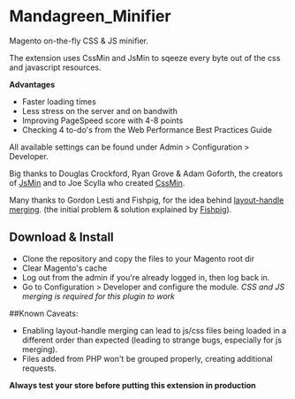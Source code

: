 Mandagreen_Minifier
========================

Magento on-the-fly CSS & JS minifier.

The extension uses CssMin and JsMin to sqeeze every byte out of the css and javascript resources.

**Advantages**
* Faster loading times
* Less stress on the server and on bandwith
* Improving PageSpeed score with 4-8 points
* Checking 4 to-do's from the Web Performance Best Practices Guide

	
All available settings can be found under Admin > Configuration > Developer.

Big thanks to Douglas Crockford, Ryan Grove & Adam Goforth, the creators of <a href="http://wonko.com/post/a_faster_jsmin_library_for_php">JsMin</a> and to Joe Scylla who created <a href="http://code.google.com/p/cssmin/">CssMin</a>.

Many thanks to Gordon Lesti and Fishpig, for the idea behind <a href="http://gordonlesti.com/lestimerge/">layout-handle merging</a>. (the initial problem & solution explained by <a href="http://fishpig.co.uk/magento/tutorials/why-you-shouldnt-merge-javascript/">Fishpig</a>).

## Download & Install
* Clone the repository and copy the files to your Magento root dir
* Clear Magento's cache
* Log out from the admin if you're already logged in, then log back in. 
* Go to Configuration > Developer and configure the module. _CSS and JS merging is required for this plugin to work_

##Known Caveats:
* Enabling layout-handle merging can lead to js/css files being loaded in a different order than expected (leading to strange bugs, especially for js merging). 
* Files added from PHP won't be grouped properly, creating additional requests.

**Always test your store before putting this extension in production**
